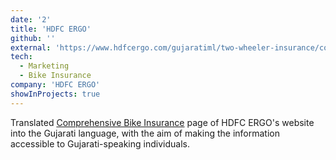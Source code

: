 ```yaml
---
date: '2'
title: 'HDFC ERGO'
github: ''
external: 'https://www.hdfcergo.com/gujaratiml/two-wheeler-insurance/comprehensive-bike-insurance'
tech:
  - Marketing
  - Bike Insurance
company: 'HDFC ERGO'
showInProjects: true
---
```


Translated [Comprehensive Bike Insurance](https://www.hdfcergo.com/two-wheeler-insurance/comprehensive-bike-insurance) page of HDFC ERGO's website into the Gujarati language, with the aim of making the information accessible to Gujarati-speaking individuals.
